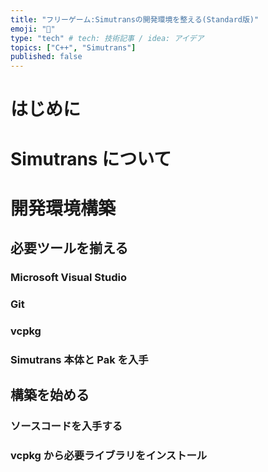 ```yaml
---
title: "フリーゲーム:Simutransの開発環境を整える(Standard版)"
emoji: "🎉"
type: "tech" # tech: 技術記事 / idea: アイデア
topics: ["C++", "Simutrans"]
published: false
---
```


# はじめに

# Simutrans について

# 開発環境構築

## 必要ツールを揃える

### Microsoft Visual Studio

### Git

### vcpkg

### Simutrans 本体と Pak を入手

## 構築を始める

### ソースコードを入手する

### vcpkg から必要ライブラリをインストール
